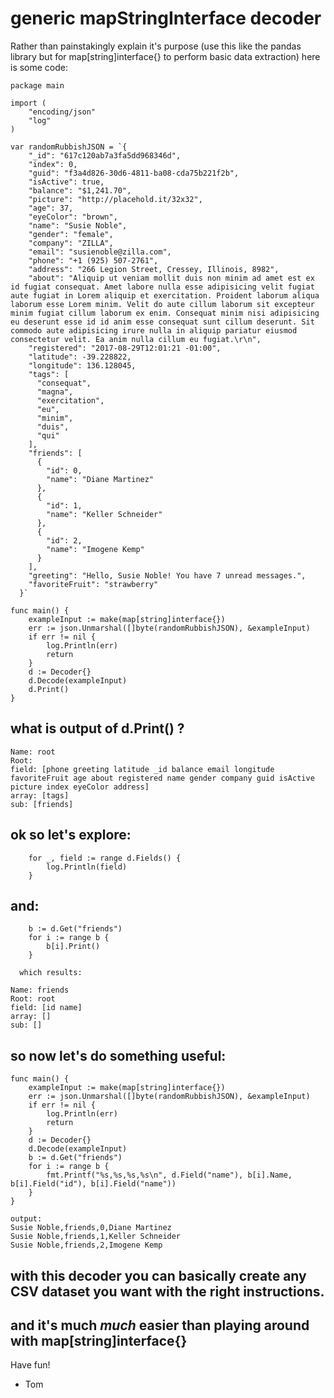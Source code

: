 # generic mapStringInterface decoder

Rather than painstakingly explain it's purpose (use this like the pandas library but for map[string]interface{} to perform basic data extraction)
here is some code:

```
package main

import (
	"encoding/json"
	"log"
)

var randomRubbishJSON = `{
	"_id": "617c120ab7a3fa5dd968346d",
	"index": 0,
	"guid": "f3a4d826-30d6-4811-ba08-cda75b221f2b",
	"isActive": true,
	"balance": "$1,241.70",
	"picture": "http://placehold.it/32x32",
	"age": 37,
	"eyeColor": "brown",
	"name": "Susie Noble",
	"gender": "female",
	"company": "ZILLA",
	"email": "susienoble@zilla.com",
	"phone": "+1 (925) 507-2761",
	"address": "266 Legion Street, Cressey, Illinois, 8982",
	"about": "Aliquip ut veniam mollit duis non minim ad amet est ex id fugiat consequat. Amet labore nulla esse adipisicing velit fugiat aute fugiat in Lorem aliquip et exercitation. Proident laborum aliqua laborum esse Lorem minim. Velit do aute cillum laborum sit excepteur minim fugiat cillum laborum ex enim. Consequat minim nisi adipisicing eu deserunt esse id id anim esse consequat sunt cillum deserunt. Sit commodo aute adipisicing irure nulla in aliquip pariatur eiusmod consectetur velit. Ea anim nulla cillum eu fugiat.\r\n",
	"registered": "2017-08-29T12:01:21 -01:00",
	"latitude": -39.228822,
	"longitude": 136.128045,
	"tags": [
	  "consequat",
	  "magna",
	  "exercitation",
	  "eu",
	  "minim",
	  "duis",
	  "qui"
	],
	"friends": [
	  {
		"id": 0,
		"name": "Diane Martinez"
	  },
	  {
		"id": 1,
		"name": "Keller Schneider"
	  },
	  {
		"id": 2,
		"name": "Imogene Kemp"
	  }
	],
	"greeting": "Hello, Susie Noble! You have 7 unread messages.",
	"favoriteFruit": "strawberry"
  }`
```

```
func main() {
	exampleInput := make(map[string]interface{})
	err := json.Unmarshal([]byte(randomRubbishJSON), &exampleInput)
	if err != nil {
		log.Println(err)
		return
	}
	d := Decoder{}
	d.Decode(exampleInput)
	d.Print()
}
```

## what is output of d.Print() ?
```
Name: root
Root: 
field: [phone greeting latitude _id balance email longitude favoriteFruit age about registered name gender company guid isActive picture index eyeColor address]
array: [tags]
sub: [friends]
```

## ok so let's explore:

```
	for _, field := range d.Fields() {
		log.Println(field)
	}
```

## and:

```
	b := d.Get("friends")
	for i := range b {
		b[i].Print()
	}
  
  which results:
  
Name: friends
Root: root
field: [id name]
array: []
sub: []
```

## so now let's do something useful:
```
func main() {
	exampleInput := make(map[string]interface{})
	err := json.Unmarshal([]byte(randomRubbishJSON), &exampleInput)
	if err != nil {
		log.Println(err)
		return
	}
	d := Decoder{}
	d.Decode(exampleInput)
	b := d.Get("friends")
	for i := range b {
		fmt.Printf("%s,%s,%s,%s\n", d.Field("name"), b[i].Name, b[i].Field("id"), b[i].Field("name"))
	}
}

output:
Susie Noble,friends,0,Diane Martinez
Susie Noble,friends,1,Keller Schneider
Susie Noble,friends,2,Imogene Kemp
```

## with this decoder you can basically create any CSV dataset you want with the right instructions.
## and it's much _much_ easier than playing around with map[string]interface{}

Have fun!

- Tom
